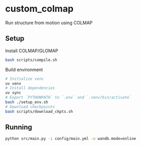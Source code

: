 # custom_colmap
Run structure from motion using COLMAP

## Setup

Install COLMAP/GLOMAP
```bash
bash scripts/compile.sh
```

Build environment
```bash
# Initialize venv
uv venv
# Install dependencies
uv sync
# Export `PYTHONPATH` to `.env` and `.venv/bin/activate`
bash ./setup_env.sh
# Download checkpoints
bash scripts/download_ckpts.sh
```

## Running
```bash
python src/main.py -i config/main.yml -o wandb.mode=online
```
